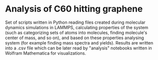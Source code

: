 # Analysis of C60 hitting graphene

Set of scripts written in Python reading files created during molecular dynamics simulations in LAMMPS, calculating properties of the system (such as categorizing sets of atoms into molecules, finding molecule's center of mass, and so on), and based on these properties analysing system (for example finding mass spectra and yields). Results are written into a .csv file which can be later read by "analysis" notebooks written in Wolfram Mathematica for visualizations.